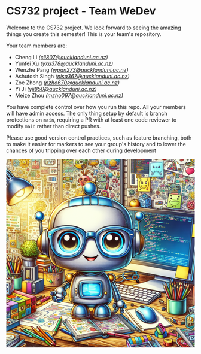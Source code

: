 # CS732 project - Team WeDev

Welcome to the CS732 project. We look forward to seeing the amazing things you create this semester! This is your team's repository.

Your team members are:
- Cheng Li _(cli807@aucklanduni.ac.nz)_
- Yunfei Xu _(yxu378@aucklanduni.ac.nz)_
- Wenzhe Pang _(wpan273@aucklanduni.ac.nz)_
- Ashutosh Singh _(nisa367@aucklanduni.ac.nz)_
- Zoe Zhong _(pzho670@aucklanduni.ac.nz)_
- Yi Ji _(yji850@aucklanduni.ac.nz)_
- Meize Zhou _(mzho097@aucklanduni.ac.nz)_

You have complete control over how you run this repo. All your members will have admin access. The only thing setup by default is branch protections on `main`, requiring a PR with at least one code reviewer to modify `main` rather than direct pushes.

Please use good version control practices, such as feature branching, both to make it easier for markers to see your group's history and to lower the chances of you tripping over each other during development

![](./WeDev.png)
